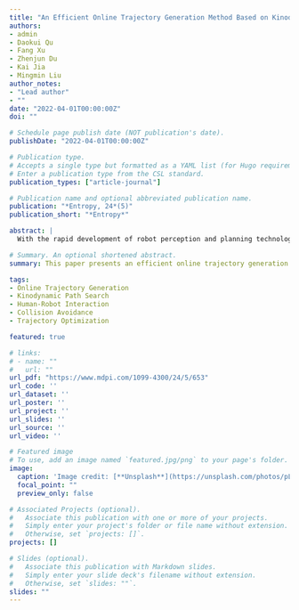 ```yaml
---
title: "An Efficient Online Trajectory Generation Method Based on Kinodynamic Path Search and Trajectory Optimization for Human-Robot Interaction Safety"
authors:
- admin
- Daokui Qu
- Fang Xu
- Zhenjun Du
- Kai Jia
- Mingmin Liu
author_notes:
- "Lead author"
- ""
date: "2022-04-01T00:00:00Z"
doi: ""

# Schedule page publish date (NOT publication's date).
publishDate: "2022-04-01T00:00:00Z"

# Publication type.
# Accepts a single type but formatted as a YAML list (for Hugo requirements).
# Enter a publication type from the CSL standard.
publication_types: ["article-journal"]

# Publication name and optional abbreviated publication name.
publication: "*Entropy, 24*(5)"
publication_short: "*Entropy*"

abstract: |
  With the rapid development of robot perception and planning technology, robots are gradually getting rid of fixed fences and working closely with humans in shared workspaces. The safety of human-robot coexistence has become critical. Traditional motion planning methods perform poorly in dynamic environments where obstacle motion is highly uncertain. In this paper, we propose an efficient online trajectory generation method to help manipulator autonomous planning in dynamic environments. Our approach starts with an efficient kinodynamic path search algorithm that considers the links constraints and finds a safe and feasible initial trajectory with minimal control effort and time. To increase the clearance between the trajectory and obstacles and improve the smoothness, a trajectory optimization method using the B-spline convex hull property is adopted to minimize the penalty of collision cost, smoothness, and dynamical feasibility. To avoid collisions between the links and obstacles and the collisions of the links themselves, a constraint-relaxed links collision avoidance method is developed by solving a quadratic programming problem. Compared with the existing state-of-the-art planning method for dynamic environments and advanced trajectory optimization method, our method can generate a smoother, collision-free trajectory in less time with a higher success rate. Detailed simulation comparison experiments, as well as real-world experiments, are reported to verify the effectiveness of our method.

# Summary. An optional shortened abstract.
summary: This paper presents an efficient online trajectory generation method for manipulators in dynamic environments, focusing on safety in human-robot interaction through kinodynamic path search and trajectory optimization.

tags:
- Online Trajectory Generation
- Kinodynamic Path Search
- Human-Robot Interaction
- Collision Avoidance
- Trajectory Optimization

featured: true

# links:
# - name: ""
#   url: ""
url_pdf: "https://www.mdpi.com/1099-4300/24/5/653"
url_code: ''
url_dataset: ''
url_poster: ''
url_project: ''
url_slides: ''
url_source: ''
url_video: ''

# Featured image
# To use, add an image named `featured.jpg/png` to your page's folder.
image:
  caption: 'Image credit: [**Unsplash**](https://unsplash.com/photos/pLCdAaMFLTE)'
  focal_point: ""
  preview_only: false

# Associated Projects (optional).
#   Associate this publication with one or more of your projects.
#   Simply enter your project's folder or file name without extension.
#   Otherwise, set `projects: []`.
projects: []

# Slides (optional).
#   Associate this publication with Markdown slides.
#   Simply enter your slide deck's filename without extension.
#   Otherwise, set `slides: ""`.
slides: ""
---
```

